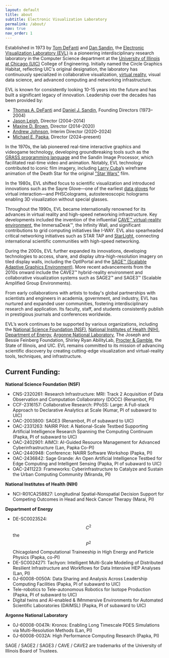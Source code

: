 ```yaml
---
layout: default
title: about
subtitle: Electronic Visualization Laboratory
permalink: /about/
nav: true
nav_order: 1
---
```


Established in 1973 by [Tom DeFanti](https://en.wikipedia.org/wiki/Thomas_A._DeFanti) and [Dan Sandin](https://en.wikipedia.org/wiki/Daniel_J._Sandin), the [Electronic Visualization Laboratory (EVL)](https://en.wikipedia.org/wiki/Electronic_Visualization_Laboratory) is a pioneering interdisciplinary research laboratory in the Computer Science department at the [University of Illinois at Chicago (UIC)](https://en.wikipedia.org/wiki/University_of_Illinois_Chicago) College of Engineering. Initially named the Circle Graphics Habitat, reflecting UIC's original designation, the laboratory has continuously specialized in collaborative visualization, [virtual reality](https://en.wikipedia.org/wiki/Virtual_reality), visual data science, and advanced computing and networking infrastructure.

EVL is known for consistently looking 10-15 years into the future and has built a significant legacy of innovation. Leadership over the decades has been provided by:

- [Thomas A. DeFanti](https://en.wikipedia.org/wiki/Thomas_A._DeFanti) and [Daniel J. Sandin](https://en.wikipedia.org/wiki/Daniel_J._Sandin), Founding Directors (1973–2004)  
- [Jason Leigh](https://www.mindmeister.com/app/map/2671123807?t=8kkUtoEmru), Director (2004–2014)  
- [Maxine D. Brown](https://en.wikipedia.org/wiki/Maxine_D._Brown), Director (2014–2020)  
- [Andrew Johnson](https://www.evl.uic.edu/aej/), Interim Director (2020–2024)  
- [Michael E. Papka](https://en.wikipedia.org/wiki/Michael_E._Papka), Director (2024–present)  

In the 1970s, the lab pioneered real-time interactive graphics and videogame technology, developing groundbreaking tools such as the [GRASS programming language](https://en.wikipedia.org/wiki/GRASS_(programming_language)) and the Sandin Image Processor, which facilitated real-time video and animation. Notably, EVL technology contributed to iconic film imagery, including [Larry Cuba](https://en.wikipedia.org/wiki/Larry_Cuba)’s wireframe animation of the Death Star for the original ["Star Wars"](https://en.wikipedia.org/wiki/Star_Wars_(film)) film.

In the 1980s, EVL shifted focus to scientific visualization and introduced innovations such as the Sayre Glove—one of the earliest [data gloves](https://en.wikipedia.org/wiki/Wired_glove) for virtual interaction—and PHSColograms, autostereoscopic holograms enabling 3D visualization without special glasses.

Throughout the 1990s, EVL became internationally renowned for its advances in virtual reality and high-speed networking infrastructure. Key developments included the invention of the influential [CAVE™ virtual-reality environment](https://en.wikipedia.org/wiki/Cave_automatic_virtual_environment), the ImmersaDesk™, the Infinity Wall, and significant contributions to grid computing initiatives like I-WAY. EVL also spearheaded critical networking initiatives such as STAR TAP and [StarLight](https://en.wikipedia.org/wiki/StarLight), connecting international scientific communities with high-speed networking.

During the 2000s, EVL further expanded its innovations, developing technologies to access, share, and display ultra-high-resolution imagery on tiled display walls, including the OptIPortal and the [SAGE™ (Scalable Adaptive Graphics Environment)](https://en.wikipedia.org/wiki/Scalable_Adaptive_Graphics_Environment). More recent advancements from the 2010s onward include the CAVE2™ hybrid-reality environment and collaborative visualization systems such as SAGE2™ and SAGE3™ (Scalable Amplified Group Environments).

From early collaborations with artists to today's global partnerships with scientists and engineers in academia, government, and industry, EVL has nurtured and expanded user communities, fostering interdisciplinary research and application. Its faculty, staff, and students consistently publish in prestigious journals and conferences worldwide.

EVL’s work continues to be supported by various organizations, including the [National Science Foundation (NSF)](https://en.wikipedia.org/wiki/National_Science_Foundation), [National Institutes of Health (NIH)](https://en.wikipedia.org/wiki/National_Institutes_of_Health), [Department of Energy](https://en.wikipedia.org/wiki/United_States_Department_of_Energy), [Argonne National Laboratory](https://en.wikipedia.org/wiki/Argonne_National_Laboratory), The Joseph and Bessie Feinberg Foundation, Shirley Ryan AbilityLab, [Procter & Gamble](https://en.wikipedia.org/wiki/Procter_%26_Gamble), the State of Illinois, and UIC. EVL remains committed to its mission of advancing scientific discovery by creating cutting-edge visualization and virtual-reality tools, techniques, and infrastructure.

## Current Funding:

**National Science Foundation (NSF)**
- CNS-2320261: Research Infrastructure: MRI: Track 2 Acquisition of Data Observation and Computation Collaboratory (DOCC) (Renambot, PI)
- CCF-2316157: Collaborative Research: PPoSS: Large: A Full-stack Approach to Declarative Analytics at Scale (Kumar, PI of subaward to UIC)
- OAC-2003800: SAGE3 (Renambot, PI of subaward to UIC)
- OAC-2331263: NAIRR Pilot: A National-Scale Testbed Supporting Artificial Intelligence Research Spanning the Computing Continuum (Papka, PI of subaward to UIC)
- OAC-2402901: AIMCI: AI-Guided Resource Management for Advanced Cyberinfrastructure (Lan, Papka Co-PI)
- OAC-2440948: Conference: NAIRR Software Workshop (Papka, PI)
- OAC-2436842: Sage Grande: An Open Artificial Intelligence Testbed for Edge Computing and Intelligent Sensing (Papka, PI of subaward to UIC)
- OAC-2411223: Frameworks: Cyberinfrastructure to Catalyze and Sustain the Urban Computing Community (Miranda, PI)

**National Institutes of Health (NIH)**
- NCI-R01CA258827: Longitudinal Spatial-Nonspatial Decision Support for Competing Outcomes in Head and Neck Cancer Therapy (Marai, PI)

**Department of Energy**
- DE-SC0023524: $$C^2$$ the $$P^2$$ Chicagoland Computational Traineeship in High Energy and Particle Physics (Papka, co-PI)
- DE-SC0024271: Tachyon: Intelligent Multi-Scale Modeling of Distributed Resilient Infrastructure and Workflows for Data Intensive HEP Analyses (Lan, PI)
- 0J-60008-0050A: Data Sharing and Analysis Across Leadership Computing Facilities (Papka, PI of subaward to UIC)
- Tele-robotics to Tele-autonomous Robotics for Isotope Production (Papka, PI of subaward to UIC)
- Digital twins and AI-enabled & IMmmersive Environments for Automated Scientific Laboratories (DAIMSL) (Papka, PI of subaward to UIC)

**Argonne National Laboratory**
- 0J-60008-0047A: Kronos: Enabling Long Timescale PDES Simulations via Multi-Resolution Methods (Lan, PI)
- 0J-60008-0032A: High Performance Computing Research (Papka, PI)

<!-- **UIC (Internal Funding)**
- Discovery Partners Institute: Mid-scale RI-1 (M1:IP): SAGE: A Software-Defined Sensor Network (Papka, PI)-->

SAGE / SAGE2 / SAGE3 / CAVE / CAVE2 are trademarks of the University of Illinois Board of Trustees.
